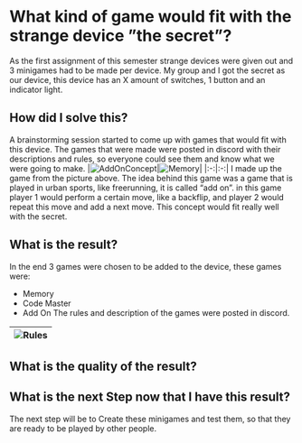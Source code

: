 # What kind of game would fit with the strange device ”the secret”?
As the first assignment of this semester strange devices were given out and 3 minigames had to be made per device. My group and I got the secret as our device, this device has an X amount of switches, 1 button and an indicator light.

## How did I solve this?
A brainstorming session started to come up with games that would fit with this device. The games that were made were posted in discord with their descriptions and rules, so everyone could see them and know what we were going to make. 
|![AddOnConcept](https://github.com/Timsel1/S6-Portfolio/assets/90602424/401d4698-2f61-45f5-a459-5005af6b8a22)|![Memory](https://github.com/Timsel1/S6-Portfolio/assets/90602424/67df5530-dbe7-4062-a82a-9ec385e78ab0)|
|:-:|:-:|
I made up the game from the picture above. The idea behind this game was a game that is played in urban sports, like freerunning, it is called “add on”. in this game player 1 would perform a certain move, like a backflip, and player 2 would repeat this move and add a next move. This concept would fit really well with the secret.

## What is the result?
In the end 3 games were chosen to be added to the device, these games were:  
- Memory
- Code Master
- Add On
The rules and description of the games were posted in discord.

|![Rules](https://github.com/Timsel1/S6-Portfolio/assets/90602424/11b6e964-d3ef-4864-ae6b-4337bfd17375)|
|:-:|

## What is the quality of the result?

## What is the next Step now that I have this result?
The next step will be to Create these minigames and test them, so that they are ready to be played by other people.

